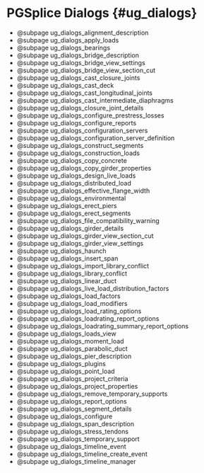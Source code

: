 PGSplice Dialogs {#ug_dialogs}
==============================================

* @subpage ug_dialogs_alignment_description
* @subpage ug_dialogs_apply_loads
* @subpage ug_dialogs_bearings
* @subpage ug_dialogs_bridge_description
* @subpage ug_dialogs_bridge_view_settings
* @subpage ug_dialogs_bridge_view_section_cut
* @subpage ug_dialogs_cast_closure_joints
* @subpage ug_dialogs_cast_deck
* @subpage ug_dialogs_cast_longitudinal_joints
* @subpage ug_dialogs_cast_intermediate_diaphragms
* @subpage ug_dialogs_closure_joint_details
* @subpage ug_dialogs_configure_prestress_losses
* @subpage ug_dialogs_configure_reports
* @subpage ug_dialogs_configuration_servers
* @subpage ug_dialogs_configuration_server_definition
* @subpage ug_dialogs_construct_segments
* @subpage ug_dialogs_construction_loads
* @subpage ug_dialogs_copy_concrete
* @subpage ug_dialogs_copy_girder_properties
* @subpage ug_dialogs_design_live_loads
* @subpage ug_dialogs_distributed_load
* @subpage ug_dialogs_effective_flange_width
* @subpage ug_dialogs_environmental
* @subpage ug_dialogs_erect_piers
* @subpage ug_dialogs_erect_segments
* @subpage ug_dialogs_file_compatibility_warning
* @subpage ug_dialogs_girder_details
* @subpage ug_dialogs_girder_view_section_cut
* @subpage ug_dialogs_girder_view_settings
* @subpage ug_dialogs_haunch
* @subpage ug_dialogs_insert_span
* @subpage ug_dialogs_import_library_conflict
* @subpage ug_dialogs_library_conflict
* @subpage ug_dialogs_linear_duct
* @subpage ug_dialogs_live_load_distribution_factors
* @subpage ug_dialogs_load_factors
* @subpage ug_dialogs_load_modifiers
* @subpage ug_dialogs_load_rating_options
* @subpage ug_dialogs_loadrating_report_options
* @subpage ug_dialogs_loadrating_summary_report_options
* @subpage ug_dialogs_loads_view
* @subpage ug_dialogs_moment_load
* @subpage ug_dialogs_parabolic_duct
* @subpage ug_dialogs_pier_description
* @subpage ug_dialogs_plugins
* @subpage ug_dialogs_point_load
* @subpage ug_dialogs_project_criteria
* @subpage ug_dialogs_project_properties
* @subpage ug_dialogs_remove_temporary_supports
* @subpage ug_dialogs_report_options
* @subpage ug_dialogs_segment_details
* @subpage ug_dialogs_configure
* @subpage ug_dialogs_span_description
* @subpage ug_dialogs_stress_tendons
* @subpage ug_dialogs_temporary_support
* @subpage ug_dialogs_timeline_event
* @subpage ug_dialogs_timeline_create_event
* @subpage ug_dialogs_timeline_manager
